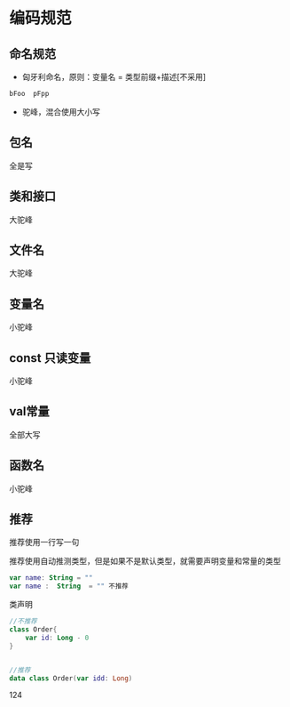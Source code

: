 #  编码规范

## 命名规范

- 匈牙利命名，原则：变量名 = 类型前缀+描述[不采用]
```kotlin
bFoo  pFpp  
```

- 驼峰，混合使用大小写

## 包名

全是写

## 类和接口

大驼峰

## 文件名 

大驼峰

## 变量名

小驼峰

## const 只读变量

小驼峰

## val常量

全部大写

##   函数名

小驼峰


## 推荐  

推荐使用一行写一句

推荐使用自动推测类型，但是如果不是默认类型，就需要声明变量和常量的类型

```kotlin
var name: String = ""
var name :  String  = "" 不推荐
```

类声明

```kotlin
//不推荐
class Order{
    var id: Long - 0
}


//推荐
data class Order(var idd: Long)
```






124